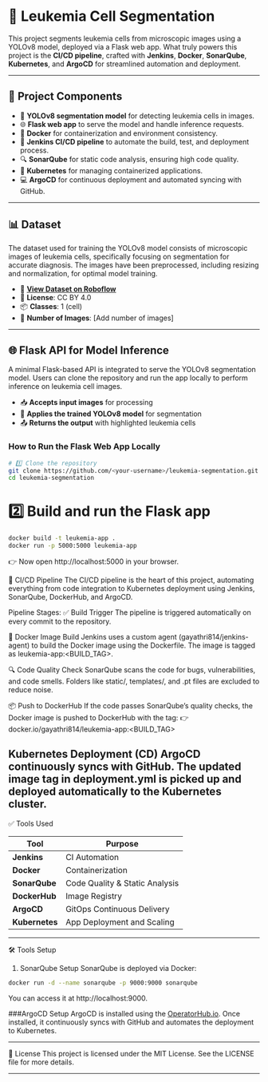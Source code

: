 # 🧠 Leukemia Cell Segmentation

This project segments leukemia cells from microscopic images using a YOLOv8 model, deployed via a Flask web app. What truly powers this project is the **CI/CD pipeline**, crafted with **Jenkins**, **Docker**, **SonarQube**, **Kubernetes**, and **ArgoCD** for streamlined automation and deployment.

---

## 🔧 Project Components

- 🧠 **YOLOv8 segmentation model** for detecting leukemia cells in images.
- 🌐 **Flask web app** to serve the model and handle inference requests.
- 🐳 **Docker** for containerization and environment consistency.
- 🔄 **Jenkins CI/CD pipeline** to automate the build, test, and deployment process.
- 🔍 **SonarQube** for static code analysis, ensuring high code quality.
- 🚀 **Kubernetes** for managing containerized applications.
- 💻 **ArgoCD** for continuous deployment and automated syncing with GitHub.

---

## 📊 Dataset

The dataset used for training the YOLOv8 model consists of microscopic images of leukemia cells, specifically focusing on segmentation for accurate diagnosis. The images have been preprocessed, including resizing and normalization, for optimal model training.

- 🔗 **[View Dataset on Roboflow](https://universe.roboflow.com/suman-computer-vision/leukemia-riajh/dataset/1)**
- 🧾 **License**: CC BY 4.0
- 📦 **Classes**: 1 (cell)
- 🔢 **Number of Images**: [Add number of images]

---

## 🌐 Flask API for Model Inference

A minimal Flask-based API is integrated to serve the YOLOv8 segmentation model. Users can clone the repository and run the app locally to perform inference on leukemia cell images.

- 📥 **Accepts input images** for processing
- 🧠 **Applies the trained YOLOv8 model** for segmentation
- 📤 **Returns the output** with highlighted leukemia cells

### How to Run the Flask Web App Locally

```bash
# 1️⃣ Clone the repository
git clone https://github.com/<your-username>/leukemia-segmentation.git
cd leukemia-segmentation
```
# 2️⃣ Build and run the Flask app
```bash
docker build -t leukemia-app .
docker run -p 5000:5000 leukemia-app
```
👉 Now open http://localhost:5000 in your browser.


🚀 CI/CD Pipeline
The CI/CD pipeline is the heart of this project, automating everything from code integration to Kubernetes deployment using Jenkins, SonarQube, DockerHub, and ArgoCD.

Pipeline Stages:
✅ Build Trigger
The pipeline is triggered automatically on every commit to the repository.

🐳 Docker Image Build
Jenkins uses a custom agent (gayathri814/jenkins-agent) to build the Docker image using the Dockerfile. The image is tagged as leukemia-app:<BUILD_TAG>.

🔍 Code Quality Check
SonarQube scans the code for bugs, vulnerabilities, and code smells. Folders like static/, templates/, and .pt files are excluded to reduce noise.

📦 Push to DockerHub
If the code passes SonarQube’s quality checks, the Docker image is pushed to DockerHub with the tag:
👉 docker.io/gayathri814/leukemia-app:<BUILD_TAG>

Kubernetes Deployment (CD)
ArgoCD continuously syncs with GitHub. The updated image tag in deployment.yml is picked up and deployed automatically to the Kubernetes cluster.
---

✅ Tools Used

| Tool           | Purpose                        |
| -------------- | ------------------------------ |
| **Jenkins**    | CI Automation                  |
| **Docker**     | Containerization               |
| **SonarQube**  | Code Quality & Static Analysis |
| **DockerHub**  | Image Registry                 |
| **ArgoCD**     | GitOps Continuous Delivery     |
| **Kubernetes** | App Deployment and Scaling     |


---
🛠️ Tools Setup
1. SonarQube Setup
SonarQube is deployed via Docker:

```bash
docker run -d --name sonarqube -p 9000:9000 sonarqube
```
You can access it at http://localhost:9000.

###ArgoCD Setup
ArgoCD is installed using the [OperatorHub.io](https://operatorhub.io/). Once installed, it continuously syncs with GitHub and automates the deployment to Kubernetes.

---
📝 License
This project is licensed under the MIT License. See the LICENSE file for more details.

---



